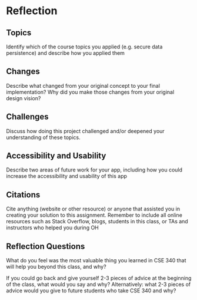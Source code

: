 # Reflection



## Topics
Identify which of the course topics you applied (e.g. secure data persistence) and describe how you applied them

## Changes
Describe what changed from your original concept to your final implementation? Why did you make those changes from your original design vision?

## Challenges
Discuss how doing this project challenged and/or deepened your understanding of these topics.

## Accessibility and Usability
Describe two areas of future work for your app, including how you could increase the accessibility and usability of this app

## Citations
Cite anything (website or other resource) or anyone that assisted you in creating your solution to this assignment.
Remember to include all online resources such as Stack Overflow, blogs, students in this class, or TAs and instructors who helped you during OH

## Reflection Questions
What do you feel was the most valuable thing you learned in CSE 340 that will help you beyond this class, and why?

If you could go back and give yourself 2-3 pieces of advice at the beginning of the class, what would you say and why? Alternatively: what 2-3 pieces of advice would you give to future students who take CSE 340 and why?